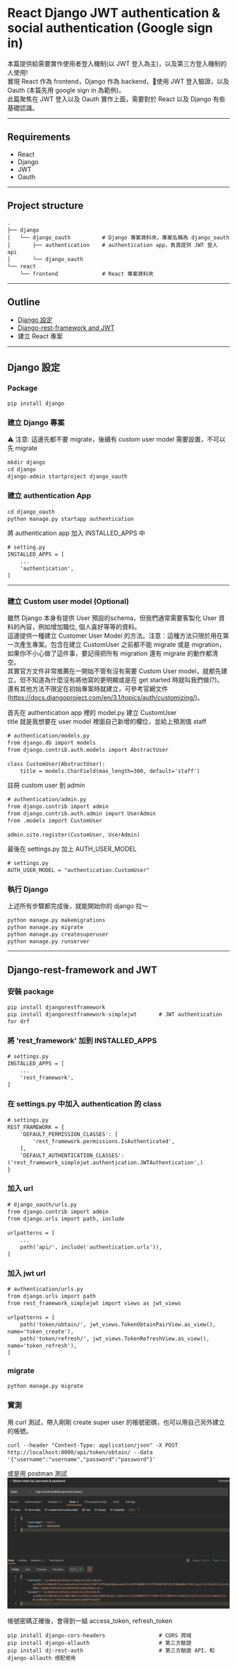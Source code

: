 # React Django JWT authentication & social authentication (Google sign in)

本篇提供給需要實作使用者登入機制(以 JWT 登入為主)，以及第三方登入機制的人使用!  
實現 React 作為 frontend，Django 作為 backend，使用 JWT 登入驗證，以及 Oauth (本篇先用 google sign in 為範例)。  
此篇聚焦在 JWT 登入以及 Oauth 實作上面，需要對於 React 以及 Django 有些基礎認識。  
***
## Requirements
- React 
- Django 
- JWT
- Oauth 
***
## Project structure
```
.
├── django                     
│   └── django_oauth          # Django 專案資料夾，專案名稱為 django_oauth
│       ├── authentication    # authentication app，負責提供 JWT 登入 api  
│       └── django_oauth                 
└── react                     
    └── frontend              # React 專案資料夾
```
***
## Outline
- <a href="#django-設定">Django 設定</a>
- <a href="#django-rest-framework-and-JWT">Django-rest-framework and JWT</a>
- 建立 React 專案
***
## Django 設定

### Package
```
pip install django
```

### 建立 Django 專案
:warning: 注意: 這邊先都不要 migrate，後續有 custom user model 需要設置，不可以先 migrate
```
mkdir django
cd django
django-admin startproject django_oauth
```

### 建立 authentication App
```
cd django_oauth
python manage.py startapp authentication
```

將 authentication app 加入 INSTALLED_APPS 中
```
# setting.py
INSTALLED_APPS = [
    ...
    'authentication',
]
```
***
### 建立 Custom user model (Optional)
雖然 Django 本身有提供 User 預設的schema，但我們通常需要客製化 User 資料的內容，例如增加職位, 個人喜好等等的資料。  
這邊提供一種建立 Customer User Model 的方法。注意：這種方法只限於用在第一次產生專案。包含在建立 CustomUser 之前都不能 migrate 或是 migration，如果你不小心做了這件事，要記得把所有 migration 還有 migrate 的動作都清空。  
其實官方文件非常推薦在一開始不管有沒有需要 Custom User model，就都先建立，但不知道為什麼沒有將他寫的更明顯或是在 get started 時就叫我們做(?)。  
還有其他方法不限定在初始專案時就建立，可參考官網文件(https://docs.djangoproject.com/en/3.1/topics/auth/customizing/)。  
  
首先在 authentication app 裡的 model.py 建立 CustomUser  
title 就是我想要在 user model 裡面自己新增的欄位，並給上預測值 staff
```
# authentication/models.py
from django.db import models
from django.contrib.auth.models import AbstractUser

class CustomUser(AbstractUser):
    title = models.CharField(max_length=300, default='staff')
```
註冊 custom user 到 admin
```
# authentication/admin.py
from django.contrib import admin
from django.contrib.auth.admin import UserAdmin
from .models import CustomUser

admin.site.register(CustomUser, UserAdmin)
```
最後在 settings.py 加上 AUTH_USER_MODEL
```
# settings.py
AUTH_USER_MODEL = "authentication.CustomUser"
```

### 執行 Django
上述所有步驟都完成後，就能開始你的 django 拉～
```
python manage.py makemigrations
python manage.py migrate
python manage.py createsuperuser    
python manage.py runserver
```

***

## Django-rest-framework and JWT

### 安裝 package
```
pip install djangorestframework
pip install djangorestframework-simplejwt       # JWT authentication for drf
```
  
### 將 'rest_framework' 加到 INSTALLED_APPS
```
# settings.py
INSTALLED_APPS = [
    ...
    'rest_framework',
]
```
  
### 在 settings.py 中加入 authentication 的 class
```
# settings.py
REST_FRAMEWORK = {
    'DEFAULT_PERMISSION_CLASSES': [
        'rest_framework.permissions.IsAuthenticated',
    ],
    'DEFAULT_AUTHENTICATION_CLASSES': ('rest_framework_simplejwt.authentication.JWTAuthentication',)
}
```
  
### 加入 url
```
# django_oauth/urls.py
from django.contrib import admin
from django.urls import path, include

urlpatterns = [
    ...
    path('api/', include('authentication.urls')),
]
```

### 加入 jwt url
```
# authentication/urls.py
from django.urls import path
from rest_framework_simplejwt import views as jwt_views

urlpatterns = [
    path('token/obtain/', jwt_views.TokenObtainPairView.as_view(), name='token_create'),
    path('token/refresh/', jwt_views.TokenRefreshView.as_view(), name='token_refresh'),
]
```

### migrate
```
python manage.py migrate
```

### 實測
用 curl 測試，帶入剛剛 create super user 的帳號密碼，也可以用自己另外建立的帳號。
```
curl --header "Content-Type: application/json" -X POST http://localhost:8000/api/token/obtain/ --data '{"username":"username","password":"password"}'
```

或是用 postman 測試
![Alt text](/src/obtain_token_jwt.png)
  
帳號密碼正確後，會得到一組 access_token, refresh_token


```
pip install django-cors-headers                 # CORS 跨域
pip install django-allauth                      # 第三方驗證
pip install dj-rest-auth                        # 第三方驗證 API，和 django-allauth 搭配使用
```
